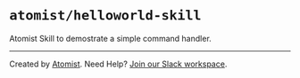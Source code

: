 # `atomist/helloworld-skill`

Atomist Skill to demostrate a simple command handler.

---

Created by [Atomist][atomist].
Need Help?  [Join our Slack workspace][slack].
                          
[atomist]: https://atomist.com/ (Atomist - How Teams Deliver Software)
[slack]: https://join.atomist.com/ (Atomist Community Slack)
